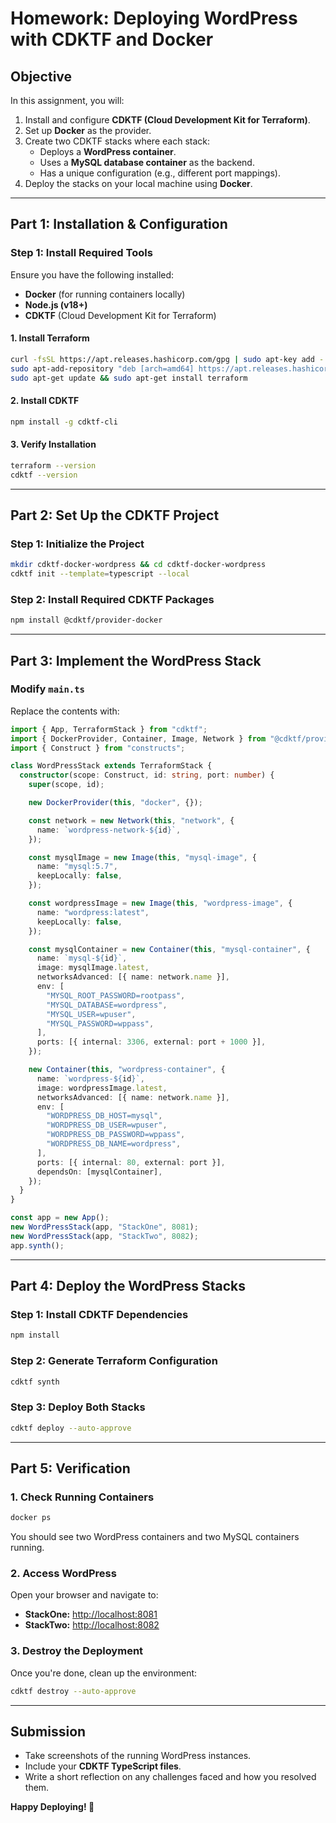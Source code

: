 # Homework: Deploying WordPress with CDKTF and Docker

## **Objective**
In this assignment, you will:
1. Install and configure **CDKTF (Cloud Development Kit for Terraform)**.
2. Set up **Docker** as the provider.
3. Create two CDKTF stacks where each stack:
   - Deploys a **WordPress container**.
   - Uses a **MySQL database container** as the backend.
   - Has a unique configuration (e.g., different port mappings).
4. Deploy the stacks on your local machine using **Docker**.

---

## **Part 1: Installation & Configuration**

### **Step 1: Install Required Tools**
Ensure you have the following installed:
- **Docker** (for running containers locally)
- **Node.js (v18+)**
- **CDKTF** (Cloud Development Kit for Terraform)

#### **1. Install Terraform**
```sh
curl -fsSL https://apt.releases.hashicorp.com/gpg | sudo apt-key add -
sudo apt-add-repository "deb [arch=amd64] https://apt.releases.hashicorp.com $(lsb_release -cs) main"
sudo apt-get update && sudo apt-get install terraform
```

#### **2. Install CDKTF**
```sh
npm install -g cdktf-cli
```

#### **3. Verify Installation**
```sh
terraform --version
cdktf --version
```

---

## **Part 2: Set Up the CDKTF Project**

### **Step 1: Initialize the Project**
```sh
mkdir cdktf-docker-wordpress && cd cdktf-docker-wordpress
cdktf init --template=typescript --local
```

### **Step 2: Install Required CDKTF Packages**
```sh
npm install @cdktf/provider-docker
```

---

## **Part 3: Implement the WordPress Stack**

### **Modify `main.ts`**
Replace the contents with:

```typescript
import { App, TerraformStack } from "cdktf";
import { DockerProvider, Container, Image, Network } from "@cdktf/provider-docker";
import { Construct } from "constructs";

class WordPressStack extends TerraformStack {
  constructor(scope: Construct, id: string, port: number) {
    super(scope, id);

    new DockerProvider(this, "docker", {});

    const network = new Network(this, "network", {
      name: `wordpress-network-${id}`,
    });

    const mysqlImage = new Image(this, "mysql-image", {
      name: "mysql:5.7",
      keepLocally: false,
    });

    const wordpressImage = new Image(this, "wordpress-image", {
      name: "wordpress:latest",
      keepLocally: false,
    });

    const mysqlContainer = new Container(this, "mysql-container", {
      name: `mysql-${id}`,
      image: mysqlImage.latest,
      networksAdvanced: [{ name: network.name }],
      env: [
        "MYSQL_ROOT_PASSWORD=rootpass",
        "MYSQL_DATABASE=wordpress",
        "MYSQL_USER=wpuser",
        "MYSQL_PASSWORD=wppass",
      ],
      ports: [{ internal: 3306, external: port + 1000 }],
    });

    new Container(this, "wordpress-container", {
      name: `wordpress-${id}`,
      image: wordpressImage.latest,
      networksAdvanced: [{ name: network.name }],
      env: [
        "WORDPRESS_DB_HOST=mysql",
        "WORDPRESS_DB_USER=wpuser",
        "WORDPRESS_DB_PASSWORD=wppass",
        "WORDPRESS_DB_NAME=wordpress",
      ],
      ports: [{ internal: 80, external: port }],
      dependsOn: [mysqlContainer],
    });
  }
}

const app = new App();
new WordPressStack(app, "StackOne", 8081);
new WordPressStack(app, "StackTwo", 8082);
app.synth();
```

---

## **Part 4: Deploy the WordPress Stacks**

### **Step 1: Install CDKTF Dependencies**
```sh
npm install
```

### **Step 2: Generate Terraform Configuration**
```sh
cdktf synth
```

### **Step 3: Deploy Both Stacks**
```sh
cdktf deploy --auto-approve
```

---

## **Part 5: Verification**

### **1. Check Running Containers**
```sh
docker ps
```
You should see two WordPress containers and two MySQL containers running.

### **2. Access WordPress**
Open your browser and navigate to:
- **StackOne:** [http://localhost:8081](http://localhost:8081)
- **StackTwo:** [http://localhost:8082](http://localhost:8082)

### **3. Destroy the Deployment**
Once you're done, clean up the environment:
```sh
cdktf destroy --auto-approve
```

---

## **Submission**
- Take screenshots of the running WordPress instances.
- Include your **CDKTF TypeScript files**.
- Write a short reflection on any challenges faced and how you resolved them.

**Happy Deploying! 🚀**
